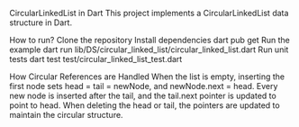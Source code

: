 CircularLinkedList in Dart
    This project implements a CircularLinkedList<T> data structure in Dart.

How to run?
    Clone the repository
    Install dependencies
        dart pub get
    Run the example
        dart run lib/DS/circular_linked_list/circular_linked_list.dart
    Run unit tests
    dart test test/circular_linked_list_test.dart

How Circular References are Handled
    When the list is empty, inserting the first node sets head = tail = newNode, and newNode.next = head.
    Every new node is inserted after the tail, and the tail.next pointer is updated to point to head.
    When deleting the head or tail, the pointers are updated to maintain the circular structure.
